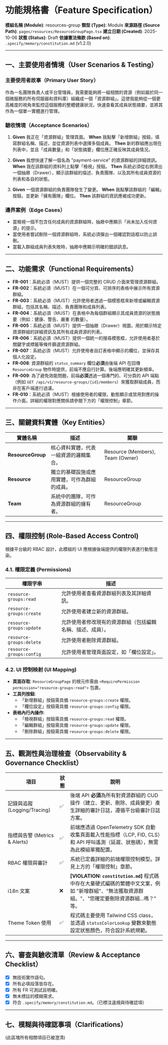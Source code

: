 # 功能規格書（Feature Specification）

**模組名稱 (Module)**: resources-group
**類型 (Type)**: Module
**來源路徑 (Source Path)**: `pages/resources/ResourceGroupPage.tsx`
**建立日期 (Created)**: 2025-10-06
**狀態 (Status)**: Draft
**依據憲法條款 (Based on)**: `.specify/memory/constitution.md` (v1.2.0)

---

## 一、主要使用者情境（User Scenarios & Testing）

### 主要使用者故事（Primary User Story）
作為一名團隊負責人或平台管理員，我需要能夠將一組相關的資源（例如屬於同一個微服務的所有伺服器和資料庫）組織成一個「資源群組」。這使我能夠從一個更高維度的視角來監控這個服務的整體健康狀況，快速查看其成員狀態摘要，並將其作為一個單一實體進行管理。

### 驗收情境（Acceptance Scenarios）
1.  **Given** 我正在「資源群組」管理頁面。
    **When** 我點擊「新增群組」按鈕，填寫群組名稱、描述，並從資源列表中選擇多個成員。
    **Then** 新的群組應出現在列表中，並且「成員數量」和「狀態摘要」欄位應正確反映其成員情況。

2.  **Given** 我想快速了解一個名為 "payment-service" 的資源群組的詳細資訊。
    **When** 我在該群組的資料列上點擊「檢視」按鈕。
    **Then** 系統必須從右側滑出一個抽屜（Drawer），顯示該群組的描述、負責團隊、以及其所有成員資源的列表和各自的狀態。

3.  **Given** 一個資源群組的負責團隊發生了變更。
    **When** 我點擊該群組的「編輯」按鈕，並更新「擁有團隊」欄位。
    **Then** 該群組的資訊應被成功更新。

### 邊界案例（Edge Cases）
- 當檢視一個不包含任何成員的資源群組時，抽屜中應顯示「尚未加入任何資源」的提示。
- 當使用者嘗試刪除一個資源群組時，系統必須彈出一個確認對話框以防止誤刪。
- 當載入群組成員列表失敗時，抽屜中應顯示明確的錯誤訊息。

---

## 二、功能需求（Functional Requirements）

- **FR-001**：系統必須（MUST）提供一個完整的 CRUD 介面來管理資源群組。
- **FR-002**：系統必須（MUST）在一個可分頁、可排序的表格中展示所有資源群組。
- **FR-003**：系統必須（MUST）允許使用者透過一個模態框來新增或編輯資源群組，包括其名稱、描述、負責團隊和成員列表。
- **FR-004**：系統必須（MUST）在表格中為每個群組顯示其成員資源的狀態摘要（例如：健康、警告、嚴重 的數量）。
- **FR-005**：系統必須（MUST）提供一個抽屜（Drawer）視圖，用於顯示特定資源群組的詳細資訊及其所有成員資源的列表。
- **FR-006**：系統必須（MUST）提供一個統一的搜尋模態框，允許使用者基於關鍵字或標籤等條件篩選資源群組。
- **FR-007**：系統必須（MUST）允許使用者自訂表格中顯示的欄位，並保存其個人化設定。
- **FR-008**: 資源群組的 `status_summary` 欄位**必須**由後端 API 在回傳 `ResourceGroup` 物件時提供，前端不應自行計算。後端應明確其更新頻率。
- **FR-009**: 為了避免效能問題，前端**必須**透過一個專門的、可分頁的 API 端點（例如 `GET /api/v1/resource-groups/{id}/members`）來獲取群組成員，而非在客戶端進行過濾。
- **FR-010**：系統必須（MUST）根據使用者的權限，動態顯示或禁用對應的操作介面。詳細的權限對應關係請參閱下方的「權限控制」章節。

---

## 三、關鍵資料實體（Key Entities）
| 實體名稱 | 描述 | 關聯 |
|-----------|------|------|
| **ResourceGroup** | 核心資料實體，代表一組資源的邏輯集合。 | Resource (Members), Team (Owner) |
| **Resource** | 獨立的基礎設施或應用實體，可作為群組的成員。 | ResourceGroup |
| **Team** | 系統中的團隊，可作為資源群組的擁有者。 | ResourceGroup |

---

## 四、權限控制 (Role-Based Access Control)

根據平台級的 RBAC 設計，此模組的 UI 應根據後端提供的權限列表進行動態渲染。

### 4.1. 權限定義 (Permissions)
| 權限字串 | 描述 |
|---|---|
| `resource-groups:read` | 允許使用者查看資源群組列表及其詳細資訊。 |
| `resource-groups:create` | 允許使用者建立新的資源群組。 |
| `resource-groups:update` | 允許使用者修改現有的資源群組（包括編輯名稱、描述、成員）。 |
| `resource-groups:delete` | 允許使用者刪除資源群組。 |
| `resource-groups:config` | 允許使用者管理頁面設定，如「欄位設定」。 |

### 4.2. UI 控制映射 (UI Mapping)
- **頁面存取**: `ResourceGroupPage` 的根元件需由 `<RequirePermission permission="resource-groups:read">` 包裹。
- **工具列按鈕**:
  - 「新增群組」按鈕需具備 `resource-groups:create` 權限。
  - 「欄位設定」按鈕需具備 `resource-groups:config` 權限。
- **表格內行內操作**:
  - 「檢視群組」按鈕需具備 `resource-groups:read` 權限。
  - 「編輯群組」按鈕需具備 `resource-groups:update` 權限。
  - 「刪除群組」按鈕需具備 `resource-groups:delete` 權限。

---

## 五、觀測性與治理檢查（Observability & Governance Checklist）

| 項目 | 狀態 | 說明 |
|------|------|------|
| 記錄與追蹤 (Logging/Tracing) | ✅ | 後端 API **必須**為所有對資源群組的 CUD 操作（建立、更新、刪除、成員變更）產生詳細的審計日誌，遵循平台級審計日誌方案。 |
| 指標與告警 (Metrics & Alerts) | ✅ | 前端應透過 OpenTelemetry SDK 自動收集頁面載入性能指標（LCP, FID, CLS）和 API 呼叫遙測（延遲、狀態碼），無需為此模組單獨配置。 |
| RBAC 權限與審計 | ✅ | 系統已定義詳細的前端權限控制模型。詳見上方的「權限控制」章節。 |
| i18n 文案 | ❌ | **[VIOLATION: `constitution.md`]** 程式碼中存在大量硬式編碼的繁體中文文案，例如 "新增群組"、"無法獲取資源群組。"、"您確定要刪除資源群組...嗎？" 等。 |
| Theme Token 使用 | ✅ | 程式碼主要使用 Tailwind CSS class，並透過 `statusColorLookup` 變數來動態設定狀態顏色，符合設計系統規範。 |

---

## 六、審查與驗收清單（Review & Acceptance Checklist）

- [x] 無技術實作語句。
- [x] 所有必填段落皆存在。
- [x] 所有 FR 可測試且明確。
- [x] 無未標註的模糊需求。
- [x] 符合 `.specify/memory/constitution.md`。（已標注違規與待確認項）

---

## 七、模糊與待確認事項（Clarifications）

(此區塊所有相關項目已被澄清)
